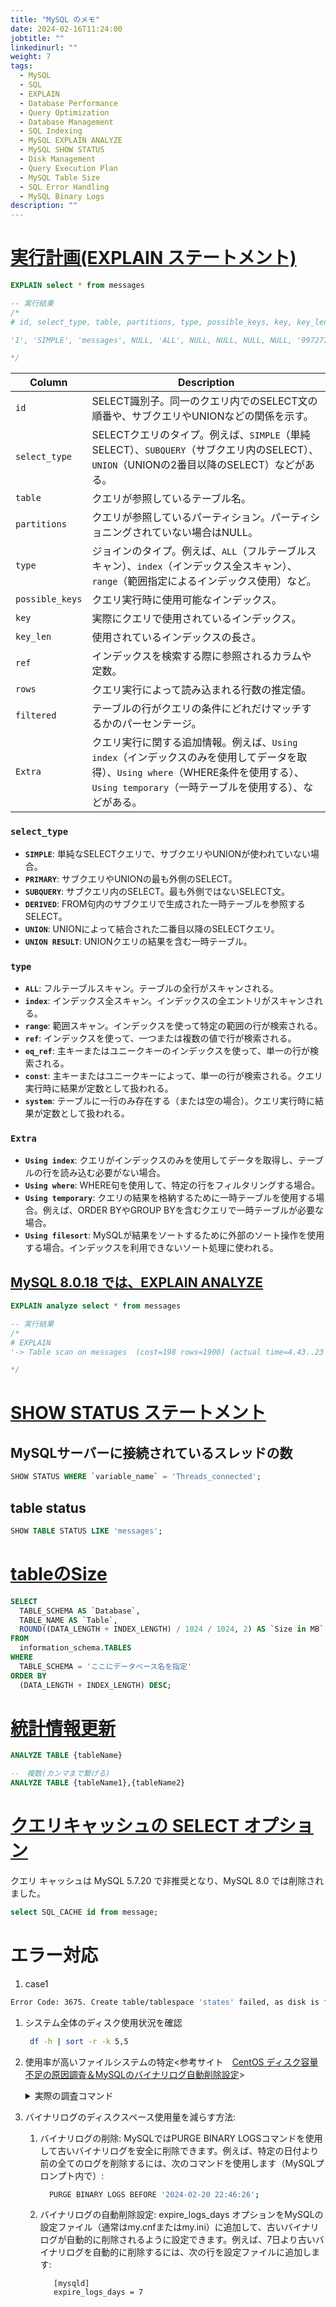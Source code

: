 ```yaml
---
title: "MySQL のメモ"
date: 2024-02-16T11:24:00
jobtitle: ""
linkedinurl: ""
weight: 7
tags:
  - MySQL
  - SQL
  - EXPLAIN
  - Database Performance
  - Query Optimization
  - Database Management
  - SQL Indexing
  - MySQL EXPLAIN ANALYZE
  - MySQL SHOW STATUS
  - Disk Management
  - Query Execution Plan
  - MySQL Table Size
  - SQL Error Handling
  - MySQL Binary Logs
description: ""
---
```



# [実行計画(EXPLAIN ステートメント)](https://dev.mysql.com/doc/refman/8.0/ja/explain.html)

```sql
EXPLAIN select * from messages

-- 実行結果
/*
# id, select_type, table, partitions, type, possible_keys, key, key_len, ref, rows, filtered, Extra

'1', 'SIMPLE', 'messages', NULL, 'ALL', NULL, NULL, NULL, NULL, '997277', '100.00', NULL

*/
```

| Column        | Description |
|---------------|-------------|
| `id`          | SELECT識別子。同一のクエリ内でのSELECT文の順番や、サブクエリやUNIONなどの関係を示す。 |
| `select_type` | SELECTクエリのタイプ。例えば、`SIMPLE`（単純SELECT）、`SUBQUERY`（サブクエリ内のSELECT）、`UNION`（UNIONの2番目以降のSELECT）などがある。 |
| `table`       | クエリが参照しているテーブル名。 |
| `partitions`  | クエリが参照しているパーティション。パーティショニングされていない場合はNULL。 |
| `type`        | ジョインのタイプ。例えば、`ALL`（フルテーブルスキャン）、`index`（インデックス全スキャン）、`range`（範囲指定によるインデックス使用）など。 |
| `possible_keys` | クエリ実行時に使用可能なインデックス。 |
| `key`         | 実際にクエリで使用されているインデックス。 |
| `key_len`     | 使用されているインデックスの長さ。 |
| `ref`         | インデックスを検索する際に参照されるカラムや定数。 |
| `rows`        | クエリ実行によって読み込まれる行数の推定値。 |
| `filtered`    | テーブルの行がクエリの条件にどれだけマッチするかのパーセンテージ。 |
| `Extra`       | クエリ実行に関する追加情報。例えば、`Using index`（インデックスのみを使用してデータを取得）、`Using where`（WHERE条件を使用する）、`Using temporary`（一時テーブルを使用する）、などがある。 |

### `select_type`

- **`SIMPLE`**: 単純なSELECTクエリで、サブクエリやUNIONが使われていない場合。
- **`PRIMARY`**: サブクエリやUNIONの最も外側のSELECT。
- **`SUBQUERY`**: サブクエリ内のSELECT。最も外側ではないSELECT文。
- **`DERIVED`**: FROM句内のサブクエリで生成された一時テーブルを参照するSELECT。
- **`UNION`**: UNIONによって結合された二番目以降のSELECTクエリ。
- **`UNION RESULT`**: UNIONクエリの結果を含む一時テーブル。

### `type`

- **`ALL`**: フルテーブルスキャン。テーブルの全行がスキャンされる。
- **`index`**: インデックス全スキャン。インデックスの全エントリがスキャンされる。
- **`range`**: 範囲スキャン。インデックスを使って特定の範囲の行が検索される。
- **`ref`**: インデックスを使って、一つまたは複数の値で行が検索される。
- **`eq_ref`**: 主キーまたはユニークキーのインデックスを使って、単一の行が検索される。
- **`const`**: 主キーまたはユニークキーによって、単一の行が検索される。クエリ実行時に結果が定数として扱われる。
- **`system`**: テーブルに一行のみ存在する（または空の場合）。クエリ実行時に結果が定数として扱われる。

### `Extra`

- **`Using index`**: クエリがインデックスのみを使用してデータを取得し、テーブルの行を読み込む必要がない場合。
- **`Using where`**: WHERE句を使用して、特定の行をフィルタリングする場合。
- **`Using temporary`**: クエリの結果を格納するために一時テーブルを使用する場合。例えば、ORDER BYやGROUP BYを含むクエリで一時テーブルが必要な場合。
- **`Using filesort`**: MySQLが結果をソートするために外部のソート操作を使用する場合。インデックスを利用できないソート処理に使われる。

## [MySQL 8.0.18 では、EXPLAIN ANALYZE](https://dev.mysql.com/doc/refman/8.0/ja/explain.html)

```sql
EXPLAIN analyze select * from messages

-- 実行結果
/*
# EXPLAIN
'-> Table scan on messages  (cost=198 rows=1900) (actual time=4.43..23 rows=1900 loops=1)\n'

*/
```

# [SHOW STATUS ステートメント](https://dev.mysql.com/doc/refman/8.0/ja/show-status.html)

## MySQLサーバーに接続されているスレッドの数

```sql
SHOW STATUS WHERE `variable_name` = 'Threads_connected';
```

## table status

```sql
SHOW TABLE STATUS LIKE 'messages';
```

# [tableのSize](https://dev.mysql.com/doc/refman/8.0/ja/information-schema-introduction.html)

```sql
SELECT 
  TABLE_SCHEMA AS `Database`, 
  TABLE_NAME AS `Table`, 
  ROUND((DATA_LENGTH + INDEX_LENGTH) / 1024 / 1024, 2) AS `Size in MB`
FROM 
  information_schema.TABLES
WHERE 
  TABLE_SCHEMA = 'ここにデータベース名を指定'
ORDER BY 
  (DATA_LENGTH + INDEX_LENGTH) DESC;
```

# [統計情報更新](https://dev.mysql.com/doc/refman/8.0/ja/analyze-table.html)

```sql
ANALYZE TABLE {tableName}

--　複数(カンマまで繋げる)
ANALYZE TABLE {tableName1},{tableName2}
```

# [クエリキャッシュの SELECT オプション](https://dev.mysql.com/doc/refman/5.7/en/query-cache-in-select.html)

クエリ キャッシュは MySQL 5.7.20 で非推奨となり、MySQL 8.0 では削除されました。

```sql
select SQL_CACHE id from message;
```

# エラー対応

1. case1

```bash
Error Code: 3675. Create table/tablespace 'states' failed, as disk is full
```

  1. システム全体のディスク使用状況を確認

     ```bash
      df -h | sort -r -k 5,5
     ```

  2. 使用率が高いファイルシステムの特定<参考サイト　[CentOS ディスク容量不足の原因調査＆MySQLのバイナリログ自動削除設定](https://qiita.com/myzkyy/items/53e985cf028e3c3edfe5)>

      <details><summary>実際の調査コマンド</summary>

        ```bash
            bash-4.4# du -sh /*
            0 /bin
            4.0K /boot
            0 /dev
            28K /docker-entrypoint-initdb.d
            0 /entrypoint.sh
            3.1M /etc
            4.0K /home
            0 /lib
            0 /lib64
            4.0K /media
            4.0K /mnt
            4.0K /opt
            du: cannot read directory '/proc/1/task/1/fdinfo': Permission denied
            du: cannot read directory '/proc/1/task/208/fdinfo': Permission denied
            du: cannot read directory '/proc/1/task/211/fdinfo': Permission denied
            du: cannot read directory '/proc/1/task/212/fdinfo': Permission denied
            du: cannot read directory '/proc/1/task/213/fdinfo': Permission denied
            du: cannot read directory '/proc/1/task/214/fdinfo': Permission denied
            du: cannot read directory '/proc/1/task/215/fdinfo': Permission denied
            du: cannot read directory '/proc/1/task/216/fdinfo': Permission denied
            du: cannot read directory '/proc/1/task/217/fdinfo': Permission denied
            du: cannot read directory '/proc/1/task/218/fdinfo': Permission denied
            du: cannot read directory '/proc/1/task/219/fdinfo': Permission denied
            du: cannot read directory '/proc/1/task/220/fdinfo': Permission denied
            du: cannot read directory '/proc/1/task/222/fdinfo': Permission denied
            du: cannot read directory '/proc/1/task/223/fdinfo': Permission denied
            du: cannot read directory '/proc/1/task/224/fdinfo': Permission denied
            du: cannot read directory '/proc/1/task/225/fdinfo': Permission denied
            du: cannot read directory '/proc/1/task/226/fdinfo': Permission denied
            du: cannot read directory '/proc/1/task/227/fdinfo': Permission denied
            du: cannot read directory '/proc/1/task/232/fdinfo': Permission denied
            du: cannot read directory '/proc/1/task/233/fdinfo': Permission denied
            du: cannot read directory '/proc/1/task/234/fdinfo': Permission denied
            du: cannot read directory '/proc/1/task/235/fdinfo': Permission denied
            du: cannot read directory '/proc/1/task/236/fdinfo': Permission denied
            du: cannot read directory '/proc/1/task/237/fdinfo': Permission denied
            du: cannot read directory '/proc/1/task/238/fdinfo': Permission denied
            du: cannot read directory '/proc/1/task/239/fdinfo': Permission denied
            du: cannot read directory '/proc/1/task/240/fdinfo': Permission denied
            du: cannot read directory '/proc/1/task/241/fdinfo': Permission denied
            du: cannot read directory '/proc/1/task/245/fdinfo': Permission denied
            du: cannot read directory '/proc/1/task/246/fdinfo': Permission denied
            du: cannot read directory '/proc/1/task/247/fdinfo': Permission denied
            du: cannot read directory '/proc/1/task/248/fdinfo': Permission denied
            du: cannot read directory '/proc/1/task/249/fdinfo': Permission denied
            du: cannot read directory '/proc/1/task/250/fdinfo': Permission denied
            du: cannot read directory '/proc/1/task/251/fdinfo': Permission denied
            du: cannot read directory '/proc/1/task/252/fdinfo': Permission denied
            du: cannot read directory '/proc/1/task/253/fdinfo': Permission denied
            du: cannot read directory '/proc/1/task/255/fdinfo': Permission denied
            du: cannot read directory '/proc/1/task/256/fdinfo': Permission denied
            du: cannot read directory '/proc/1/task/257/fdinfo': Permission denied
            du: cannot read directory '/proc/1/map_files': Permission denied
            du: cannot read directory '/proc/1/fdinfo': Permission denied
            du: cannot access '/proc/281/task/281/fd/3': No such file or directory
            du: cannot access '/proc/281/task/281/fdinfo/3': No such file or directory
            du: cannot access '/proc/281/task/283/fd/3': No such file or directory
            du: cannot access '/proc/281/task/283/fdinfo/3': No such file or directory
            du: cannot access '/proc/281/fd/3': No such file or directory
            du: cannot access '/proc/281/fdinfo/3': No such file or directory
            0 /proc
            20K /root
            32K /run
            0 /sbin
            4.0K /srv
            0 /sys
            4.0K /tmp

            541M /usr
            39G /var
            bash-4.4# 
            bash-4.4# du -sh /var/*
            4.0K /var/adm
            28K /var/cache
            4.0K /var/db
            4.0K /var/empty
            4.0K /var/ftp
            4.0K /var/games
            4.0K /var/gopher
            12K /var/kerberos
            39G /var/lib
            4.0K /var/local
            0 /var/lock
            4.0K /var/log
            0 /var/mail
            4.0K /var/nis
            4.0K /var/opt
            4.0K /var/preserve
            0 /var/run
            12K /var/spool
            4.0K /var/tmp
            4.0K /var/yp
            bash-4.4# du -sh /var/lib/*
            16K /var/lib/alternatives
            988K /var/lib/dnf
            4.0K /var/lib/games
            4.0K /var/lib/misc
            39G /var/lib/mysql
            4.0K /var/lib/mysql-files
            4.0K /var/lib/mysql-keyring
            11M /var/lib/rpm
            4.0K /var/lib/rpm-state
            8.0K /var/lib/selinux
            4.0K /var/lib/supportinfo
            bash-4.4# du -sh /var/lib/mysql/*
            192K /var/lib/mysql/#ib_16384_0.dblwr
            8.2M /var/lib/mysql/#ib_16384_1.dblwr
            101M /var/lib/mysql/#innodb_redo
            804K /var/lib/mysql/#innodb_temp
            44K /var/lib/mysql/0b8459b69ac1.log
            148K /var/lib/mysql/attendances
            4.0K /var/lib/mysql/auto.cnf
            4.0K /var/lib/mysql/binlog.000061
            32K /var/lib/mysql/binlog.000062
            4.0K /var/lib/mysql/binlog.000063
            4.0K /var/lib/mysql/binlog.000064
            4.0K /var/lib/mysql/binlog.000065
            4.0K /var/lib/mysql/binlog.000066
            4.0K /var/lib/mysql/binlog.000067
            4.0K /var/lib/mysql/binlog.000068
            32K /var/lib/mysql/binlog.000069
            52K /var/lib/mysql/binlog.000070
            1.3M /var/lib/mysql/binlog.000071
            15M /var/lib/mysql/binlog.000072
            32K /var/lib/mysql/binlog.000073
            8.0K /var/lib/mysql/binlog.000074
            1.1G /var/lib/mysql/binlog.000075
            1.1G /var/lib/mysql/binlog.000076
            1.1G /var/lib/mysql/binlog.000077
            1.1G /var/lib/mysql/binlog.000078
            1.1G /var/lib/mysql/binlog.000079
            1.1G /var/lib/mysql/binlog.000080
            1.1G /var/lib/mysql/binlog.000081
            285M /var/lib/mysql/binlog.000082
            2.5M /var/lib/mysql/binlog.000083
            1.1G /var/lib/mysql/binlog.000084
            1.1G /var/lib/mysql/binlog.000085
            1.1G /var/lib/mysql/binlog.000086
            1.1G /var/lib/mysql/binlog.000087
            732M /var/lib/mysql/binlog.000088
            1.1G /var/lib/mysql/binlog.000089
            1.1G /var/lib/mysql/binlog.000090
            1.1G /var/lib/mysql/binlog.000091
            1.1G /var/lib/mysql/binlog.000092
            1.1G /var/lib/mysql/binlog.000093
            1.1G /var/lib/mysql/binlog.000094
            1.1G /var/lib/mysql/binlog.000095
            1.1G /var/lib/mysql/binlog.000096
            1.1G /var/lib/mysql/binlog.000097
            1.1G /var/lib/mysql/binlog.000098
            1.1G /var/lib/mysql/binlog.000099
            1.1G /var/lib/mysql/binlog.000100
            1.1G /var/lib/mysql/binlog.000101
            1.1G /var/lib/mysql/binlog.000102
            1.1G /var/lib/mysql/binlog.000103
            1.1G /var/lib/mysql/binlog.000104
            1.1G /var/lib/mysql/binlog.000105
            734M /var/lib/mysql/binlog.000106
            1.1G /var/lib/mysql/binlog.000107
            1.1G /var/lib/mysql/binlog.000108
            1.1G /var/lib/mysql/binlog.000109
            1.1G /var/lib/mysql/binlog.000110
            1.1G /var/lib/mysql/binlog.000111
            1.1G /var/lib/mysql/binlog.000112
            259M /var/lib/mysql/binlog.000113
            367M /var/lib/mysql/binlog.000114
            4.0K /var/lib/mysql/binlog.000115
            4.0K /var/lib/mysql/binlog.index
            4.0K /var/lib/mysql/ca-key.pem
            4.0K /var/lib/mysql/ca.pem
            4.0K /var/lib/mysql/client-cert.pem
            4.0K /var/lib/mysql/client-key.pem
            1.3M /var/lib/mysql/conference
            266M /var/lib/mysql/contacts
            420K /var/lib/mysql/emergencys
            24K /var/lib/mysql/ib_buffer_pool
            0 /var/lib/mysql/ib_buffer_pool.incomplete
            12M /var/lib/mysql/ibdata1
            12M /var/lib/mysql/ibtmp1
            148K /var/lib/mysql/monitorings
            36K /var/lib/mysql/mysql
            31M /var/lib/mysql/mysql.ibd
            0 /var/lib/mysql/mysql.sock
            1.7M /var/lib/mysql/performance_schema
            4.0K /var/lib/mysql/private_key.pem
            4.0K /var/lib/mysql/public_key.pem
            4.0K /var/lib/mysql/server-cert.pem
            4.0K /var/lib/mysql/server-key.pem
            116K /var/lib/mysql/sys
            977M /var/lib/mysql/undo_001
            241M /var/lib/mysql/undo_002

        ```

      </details>
  3. バイナリログのディスクスペース使用量を減らす方法:
     1. バイナリログの削除: MySQLではPURGE BINARY LOGSコマンドを使用して古いバイナリログを安全に削除できます。例えば、特定の日付より前の全てのログを削除するには、次のコマンドを使用します（MySQLプロンプト内で）:

        ```bash
          PURGE BINARY LOGS BEFORE '2024-02-20 22:46:26';
        ```

     2. バイナリログの自動削除設定: expire_logs_days オプションをMySQLの設定ファイル（通常はmy.cnfまたはmy.ini）に追加して、古いバイナリログが自動的に削除されるように設定できます。例えば、7日より古いバイナリログを自動的に削除するには、次の行を設定ファイルに追加します:

         ```config
            [mysqld]
            expire_logs_days = 7
         ```
